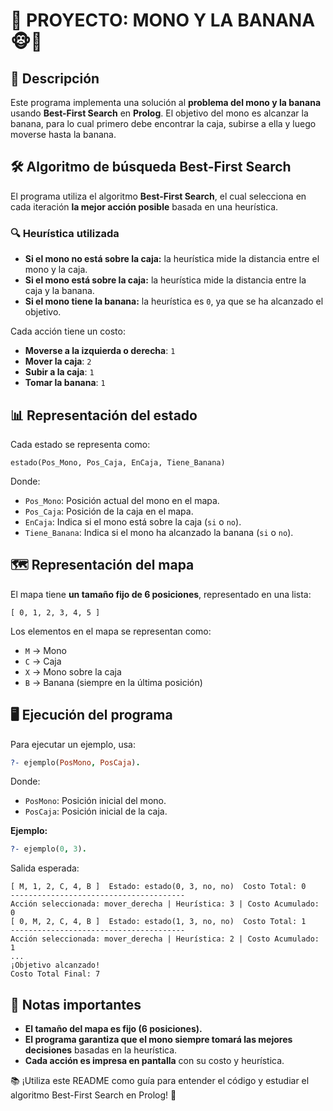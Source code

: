 # 📌 PROYECTO: MONO Y LA BANANA 🐵🍌

## 📖 Descripción
Este programa implementa una solución al **problema del mono y la banana** usando **Best-First Search** en **Prolog**. El objetivo del mono es alcanzar la banana, para lo cual primero debe encontrar la caja, subirse a ella y luego moverse hasta la banana.

## 🛠️ Algoritmo de búsqueda Best-First Search
El programa utiliza el algoritmo **Best-First Search**, el cual selecciona en cada iteración **la mejor acción posible** basada en una heurística.

### 🔍 Heurística utilizada
- **Si el mono no está sobre la caja:** la heurística mide la distancia entre el mono y la caja.
- **Si el mono está sobre la caja:** la heurística mide la distancia entre la caja y la banana.
- **Si el mono tiene la banana:** la heurística es `0`, ya que se ha alcanzado el objetivo.

Cada acción tiene un costo:
- **Moverse a la izquierda o derecha**: `1`
- **Mover la caja**: `2`
- **Subir a la caja**: `1`
- **Tomar la banana**: `1`

## 📊 Representación del estado
Cada estado se representa como:
```
estado(Pos_Mono, Pos_Caja, EnCaja, Tiene_Banana)
```
Donde:
- `Pos_Mono`: Posición actual del mono en el mapa.
- `Pos_Caja`: Posición de la caja en el mapa.
- `EnCaja`: Indica si el mono está sobre la caja (`si` o `no`).
- `Tiene_Banana`: Indica si el mono ha alcanzado la banana (`si` o `no`).

## 🗺️ Representación del mapa
El mapa tiene **un tamaño fijo de 6 posiciones**, representado en una lista:
```
[ 0, 1, 2, 3, 4, 5 ]
```
Los elementos en el mapa se representan como:
- `M` → Mono
- `C` → Caja
- `X` → Mono sobre la caja
- `B` → Banana (siempre en la última posición)

## 🖥️ Ejecución del programa
Para ejecutar un ejemplo, usa:
```prolog
?- ejemplo(PosMono, PosCaja).
```
Donde:
- `PosMono`: Posición inicial del mono.
- `PosCaja`: Posición inicial de la caja.

**Ejemplo:**
```prolog
?- ejemplo(0, 3).
```
Salida esperada:
```
[ M, 1, 2, C, 4, B ]  Estado: estado(0, 3, no, no)  Costo Total: 0
---------------------------------------
Acción seleccionada: mover_derecha | Heurística: 3 | Costo Acumulado: 0
[ 0, M, 2, C, 4, B ]  Estado: estado(1, 3, no, no)  Costo Total: 1
---------------------------------------
Acción seleccionada: mover_derecha | Heurística: 2 | Costo Acumulado: 1
...
¡Objetivo alcanzado!
Costo Total Final: 7
```

## 📌 Notas importantes
- **El tamaño del mapa es fijo (6 posiciones).**
- **El programa garantiza que el mono siempre tomará las mejores decisiones** basadas en la heurística.
- **Cada acción es impresa en pantalla** con su costo y heurística.

📚 ¡Utiliza este README como guía para entender el código y estudiar el algoritmo Best-First Search en Prolog! 🚀

